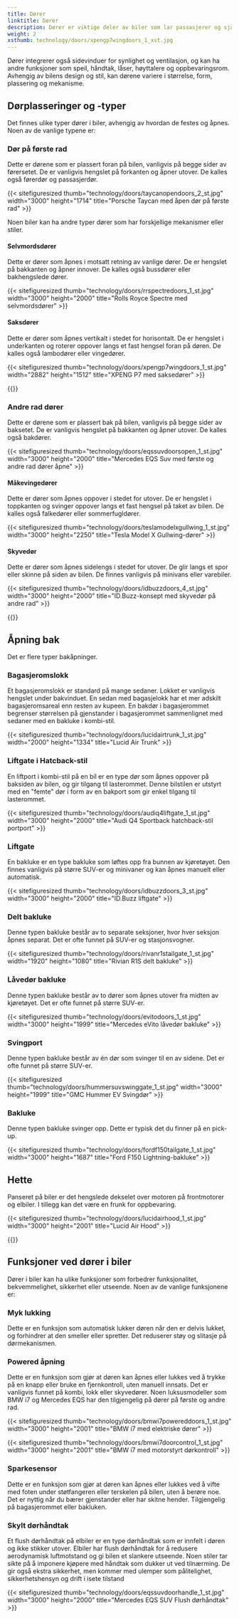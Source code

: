 ```yaml
---
title: Dører
linktitle: Dører
description: Dører er viktige deler av biler som lar passasjerer og sjåfører komme inn og ut av kjøretøyet, samt sikre interiøret mot uautorisert tilgang.
weight: 2
xsthumb: technology/doors/xpengp7wingdoors_1_xst.jpg
---
```

<!-- markdownlint-disable MD033 -->

Dører integrerer også sidevinduer for synlighet og ventilasjon, og kan ha andre funksjoner som speil, håndtak, låser, høyttalere og oppbevaringsrom. Avhengig av bilens design og stil, kan dørene variere i størrelse, form, plassering og mekanisme.

## Dørplasseringer og -typer

Det finnes ulike typer dører i biler, avhengig av hvordan de festes og åpnes. Noen av de vanlige typene er:

### Dør på første rad

Dette er dørene som er plassert foran på bilen, vanligvis på begge sider av førersetet. De er vanligvis hengslet på forkanten og åpner utover. De kalles også førerdør og passasjerdør.

{{< sitefiguresized thumb="technology/doors/taycanopendoors_2_st.jpg" width="3000" height="1714" title="Porsche Taycan med åpen dør på første rad" >}}

Noen biler kan ha andre typer dører som har forskjellige mekanismer eller stiler.

#### Selvmordsdører

Dette er dører som åpnes i motsatt retning av vanlige dører. De er hengslet på bakkanten og åpner innover. De kalles også bussdører eller bakhengslede dører.

{{< sitefiguresized thumb="technology/doors/rrspectredoors_1_st.jpg" width="3000" height="2000" title="Rolls Royce Spectre med selvmordsdører" >}}

#### Saksdører

Dette er dører som åpnes vertikalt i stedet for horisontalt. De er hengslet i underkanten og roterer oppover langs et fast hengsel foran på døren. De kalles også lambodører eller vingedører.

{{< sitefiguresized thumb="technology/doors/xpengp7wingdoors_1_st.jpg" width="2882" height="1512" title="XPENG P7 med saksedører" >}}

{{<evkxdisplayaddarticle />}}

### Andre rad dører

Dette er dørene som er plassert bak på bilen, vanligvis på begge sider av baksetet. De er vanligvis hengslet på bakkanten og åpner utover. De kalles også bakdører.

{{< sitefiguresized thumb="technology/doors/eqssuvdoorsopen_1_st.jpg" width="3000" height="2000" title="Mercedes EQS Suv med første og andre rad dører åpne" >}}

#### Måkevingedører

Dette er dører som åpnes oppover i stedet for utover. De er hengslet i toppkanten og svinger oppover langs et fast hengsel på taket av bilen. De kalles også falkedører eller sommerfugldører.

{{< sitefiguresized thumb="technology/doors/teslamodelxgullwing_1_st.jpg" width="3000" height="2250" title="Tesla Model X Gullwing-dører" >}}

#### Skyvedør

  Dette er dører som åpnes sidelengs i stedet for utover. De glir langs et spor eller skinne på siden av bilen. De finnes vanligvis på minivans eller varebiler.

  {{< sitefiguresized thumb="technology/doors/idbuzzdoors_4_st.jpg" width="3000" height="2000" title="ID.Buzz-konsept med skyvedør på andre rad" >}}

{{<evkxdisplayaddarticle />}}

## Åpning bak

Det er flere typer bakåpninger.

### Bagasjeromslokk

Et bagasjeromslokk er standard på mange sedaner. Lokket er vanligvis hengslet under bakvinduet. En sedan med bagasjelokk har et mer adskilt bagasjeromsareal enn resten av kupeen. En bakdør i bagasjerommet begrenser størrelsen på gjenstander i bagasjerommet sammenlignet med sedaner med en bakluke i kombi-stil.

  {{< sitefiguresized thumb="technology/doors/lucidairtrunk_1_st.jpg" width="2000" height="1334" title="Lucid Air Trunk" >}}

### Liftgate i Hatcback-stil

En liftport i kombi-stil på en bil er en type dør som åpnes oppover på baksiden av bilen, og gir tilgang til lasterommet. Denne bilstilen er utstyrt med en "femte" dør i form av en bakport som gir enkel tilgang til lasterommet.

{{< sitefiguresized thumb="technology/doors/audiq4liftgate_1_st.jpg" width="3000" height="2000" title="Audi Q4 Sportback hatchback-stil portport" >}}

### Liftgate

En bakluke er en type bakluke som løftes opp fra bunnen av kjøretøyet. Den finnes vanligvis på større SUV-er og minivaner og kan åpnes manuelt eller automatisk.

{{< sitefiguresized thumb="technology/doors/idbuzzdoors_3_st.jpg" width="3000" height="2000" title="ID.Buzz liftgate" >}}

### Delt bakluke

Denne typen bakluke består av to separate seksjoner, hvor hver seksjon åpnes separat. Det er ofte funnet på SUV-er og stasjonsvogner.

{{< sitefiguresized thumb="technology/doors/rivanr1stailgate_1_st.jpg" width="1920" height="1080" title="Rivian R1S delt bakluke" >}}

### Låvedør bakluke

Denne typen bakluke består av to dører som åpnes utover fra midten av kjøretøyet. Det er ofte funnet på større SUV-er.

{{< sitefiguresized thumb="technology/doors/evitodoors_1_st.jpg" width="3000" height="1999" title="Mercedes eVito låvedør bakluke" >}}

### Svingport

Denne typen bakluke består av én dør som svinger til en av sidene. Det er ofte funnet på større SUV-er.

{{< sitefiguresized thumb="technology/doors/hummersuvswinggate_1_st.jpg" width="3000" height="1999" title="GMC Hummer EV Svingdør" >}}

### Bakluke

Denne typen bakluke svinger opp. Dette er typisk det du finner på en pick-up.

{{< sitefiguresized thumb="technology/doors/fordf150tailgate_1_st.jpg" width="3000" height="1687" title="Ford F150 Lightning-bakluke" >}}

## Hette

Panseret på biler er det hengslede dekselet over motoren på frontmotorer og elbiler. I tillegg kan det være en frunk for oppbevaring.

{{< sitefiguresized thumb="technology/doors/lucidairhood_1_st.jpg" width="3000" height="2001" title="Lucid Air Hood" >}}

{{<evkxdisplayaddarticle />}}

## Funksjoner ved dører i biler

Dører i biler kan ha ulike funksjoner som forbedrer funksjonalitet, bekvemmelighet, sikkerhet eller utseende. Noen av de vanlige funksjonene er:

### Myk lukking

Dette er en funksjon som automatisk lukker døren når den er delvis lukket, og forhindrer at den smeller eller spretter. Det reduserer støy og slitasje på dørmekanismen.

### Powered åpning

Dette er en funksjon som gjør at døren kan åpnes eller lukkes ved å trykke på en knapp eller bruke en fjernkontroll, uten manuell innsats. Det er vanligvis funnet på kombi, lokk eller skyvedører. Noen luksusmodeller som BMW i7 og Mercedes EQS har den tilgjengelig på dører på første og andre rad.

{{< sitefiguresized thumb="technology/doors/bmwi7powereddoors_1_st.jpg" width="3000" height="2001" title="BMW i7 med elektriske dører" >}}

{{< sitefiguresized thumb="technology/doors/bmwi7doorcontrol_1_st.jpg" width="3000" height="2001" title="BMW i7 med motorstyrt dørkontroll" >}}

### Sparkesensor

  Dette er en funksjon som gjør at døren kan åpnes eller lukkes ved å vifte med foten under støtfangeren eller terskelen på bilen, uten å berøre noe. Det er nyttig når du bærer gjenstander eller har skitne hender. Tilgjengelig på bagasjerommet eller bakluken.

### Skylt dørhåndtak

Et flush dørhåndtak på elbiler er en type dørhåndtak som er innfelt i døren og ikke stikker utover. Elbiler har flush dørhåndtak for å redusere aerodynamisk luftmotstand og gi bilen et slankere utseende. Noen stiler tar sikte på å imponere kjøpere med håndtak som dukker ut ved tilnærming. De gir også ekstra sikkerhet, men kommer med ulemper som pålitelighet, sikkerhetshensyn og drift i isete tilstand

{{< sitefiguresized thumb="technology/doors/eqssuvdoorhandle_1_st.jpg" width="3000" height="2000" title="Mercedes EQS SUV Flush dørhåndtak" >}}
